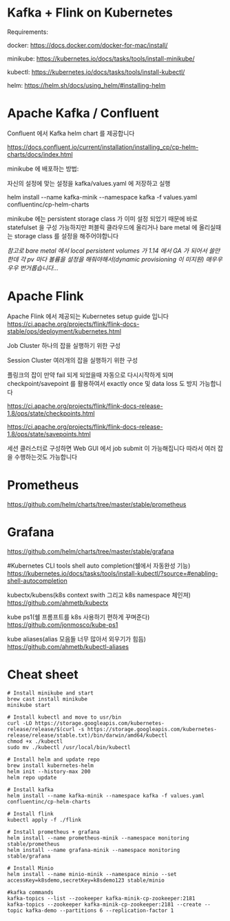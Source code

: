 # Kafka + Flink on Kubernetes

Requirements:

docker:
https://docs.docker.com/docker-for-mac/install/

minikube: 
https://kubernetes.io/docs/tasks/tools/install-minikube/

kubectl: 
https://kubernetes.io/docs/tasks/tools/install-kubectl/

helm: 
https://helm.sh/docs/using_helm/#installing-helm



# Apache Kafka / Confluent

Confluent 에서 Kafka helm chart 를 제공합니다

https://docs.confluent.io/current/installation/installing_cp/cp-helm-charts/docs/index.html

minikube 에 배포하는 방법:

자신의 설정에 맞는 설정을 kafka/values.yaml 에 저장하고 실행

helm install --name kafka-minik --namespace kafka -f values.yaml confluentinc/cp-helm-charts

minikube 에는 persistent storage class 가 이미 설정 되었기 때문에 바로 statefulset 을 구성 가능하지만
퍼블릭 클라우드에 올리거나 bare metal 에 올리실때는 storage class 를 설정을 해주어야합니다

*참고로 bare metal 에서 local persistent volumes 가 1.14 에서 GA 가 되어서 쓸만한데
각 pv 마다 볼륨을 설정을 해줘야해서(dynamic provisioning 이 미지원) 매우우우우 번거롭습니다...*


# Apache Flink

Apache Flink 에서 제공되는 Kubernetes setup guide 입니다
https://ci.apache.org/projects/flink/flink-docs-stable/ops/deployment/kubernetes.html

Job Cluster
하나의 잡을 실행하기 위한 구성

Session Cluster
여러개의 잡을 실행하기 위한 구성

플링크의 잡이 만약 fail 되게 되었을때 자동으로 다시시작하게 되며 checkpoint/savepoint 를 활용하여서 exactly once 및 data loss 도 방지 가능합니다

https://ci.apache.org/projects/flink/flink-docs-release-1.8/ops/state/checkpoints.html

https://ci.apache.org/projects/flink/flink-docs-release-1.8/ops/state/savepoints.html

세션 클러스터로 구성하면 Web GUI 에서 job submit 이 가능해집니다 따라서 여러 잡을 수행하는것도 가능합니다

# Prometheus
https://github.com/helm/charts/tree/master/stable/prometheus


# Grafana
https://github.com/helm/charts/tree/master/stable/grafana

#Kubernetes CLI tools
shell auto completion(쉘에서 자동완성 기능)
https://kubernetes.io/docs/tasks/tools/install-kubectl/?source=#enabling-shell-autocompletion

kubectx/kubens(k8s context swith 그리고 k8s namespace 체인져)
https://github.com/ahmetb/kubectx

kube ps1(쉘 프롬프트를 k8s 사용하기 편하게 꾸며준다)
https://github.com/jonmosco/kube-ps1

kube aliases(alias 모음들 너무 많아서 외우기가 힘듬)
https://github.com/ahmetb/kubectl-aliases


# Cheat sheet

```
# Install minikube and start
brew cast install minikube
minikube start

# Install kubectl and move to usr/bin
curl -LO https://storage.googleapis.com/kubernetes-release/release/$(curl -s https://storage.googleapis.com/kubernetes-release/release/stable.txt)/bin/darwin/amd64/kubectl
chmod +x ./kubectl
sudo mv ./kubectl /usr/local/bin/kubectl

# Install helm and update repo
brew install kubernetes-helm
helm init --history-max 200
helm repo update

# Install kafka
helm install --name kafka-minik --namespace kafka -f values.yaml confluentinc/cp-helm-charts

# Install flink
kubectl apply -f ./flink

# Install prometheus + grafana
helm install --name prometheus-minik --namespace monitoring stable/prometheus
helm install --name grafana-minik --namespace monitoring stable/grafana

# Install Minio
helm install --name minio-minik --namespace minio --set accessKey=k8sdemo,secretKey=k8sdemo123 stable/minio

#kafka commands
kafka-topics --list --zookeeper kafka-minik-cp-zookeeper:2181
kafka-topics --zookeeper kafka-minik-cp-zookeeper:2181 --create --topic kafka-demo --partitions 6 --replication-factor 1